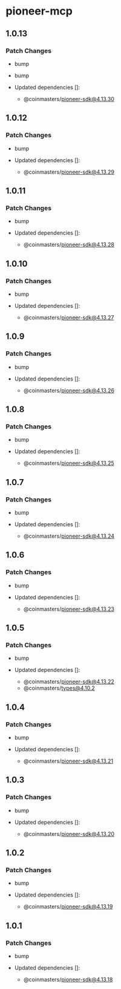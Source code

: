 # pioneer-mcp

## 1.0.13

### Patch Changes

- bump

- bump

- Updated dependencies []:
  - @coinmasters/pioneer-sdk@4.13.30

## 1.0.12

### Patch Changes

- bump

- Updated dependencies []:
  - @coinmasters/pioneer-sdk@4.13.29

## 1.0.11

### Patch Changes

- bump

- Updated dependencies []:
  - @coinmasters/pioneer-sdk@4.13.28

## 1.0.10

### Patch Changes

- bump

- Updated dependencies []:
  - @coinmasters/pioneer-sdk@4.13.27

## 1.0.9

### Patch Changes

- bump

- Updated dependencies []:
  - @coinmasters/pioneer-sdk@4.13.26

## 1.0.8

### Patch Changes

- bump

- Updated dependencies []:
  - @coinmasters/pioneer-sdk@4.13.25

## 1.0.7

### Patch Changes

- bump

- Updated dependencies []:
  - @coinmasters/pioneer-sdk@4.13.24

## 1.0.6

### Patch Changes

- bump

- Updated dependencies []:
  - @coinmasters/pioneer-sdk@4.13.23

## 1.0.5

### Patch Changes

- bump

- Updated dependencies []:
  - @coinmasters/pioneer-sdk@4.13.22
  - @coinmasters/types@4.10.2

## 1.0.4

### Patch Changes

- bump

- Updated dependencies []:
  - @coinmasters/pioneer-sdk@4.13.21

## 1.0.3

### Patch Changes

- bump

- Updated dependencies []:
  - @coinmasters/pioneer-sdk@4.13.20

## 1.0.2

### Patch Changes

- bump

- Updated dependencies []:
  - @coinmasters/pioneer-sdk@4.13.19

## 1.0.1

### Patch Changes

- bump

- Updated dependencies []:
  - @coinmasters/pioneer-sdk@4.13.18
